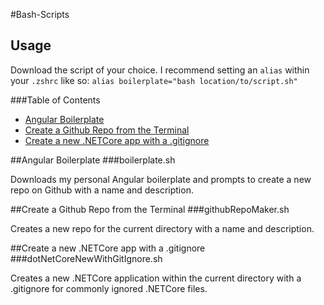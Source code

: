 #Bash-Scripts

## Usage

Download the script of your choice. I recommend setting an `alias` within your `.zshrc` like so: `alias boilerplate="bash location/to/script.sh"`

###Table of Contents

* [Angular Boilerplate](https://github.com/matthamil/Bash-Scripts#boilerplatesh)
* [Create a Github Repo from the Terminal](https://github.com/matthamil/Bash-Scripts#githubrepomakersh)
* [Create a new .NETCore app with a .gitignore](https://github.com/matthamil/Bash-Scripts#dotnetcorenewwithgitignoresh)

##Angular Boilerplate
###boilerplate.sh

Downloads my personal Angular boilerplate and prompts to create a new repo on Github with a name and description.

##Create a Github Repo from the Terminal
###githubRepoMaker.sh

Creates a new repo for the current directory with a name and description.

##Create a new .NETCore app with a .gitignore
###dotNetCoreNewWithGitIgnore.sh

Creates a new .NETCore application within the current directory with a .gitignore for commonly ignored .NETCore files.
